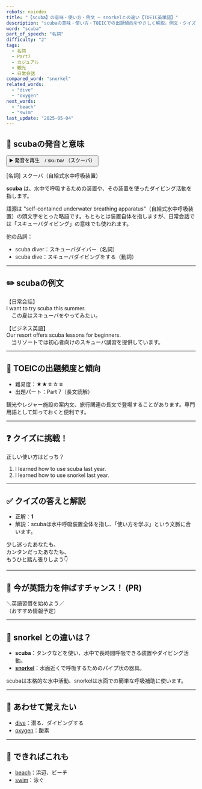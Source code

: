 ```yaml
---
robots: noindex
title: "【scuba】の意味・使い方・例文 ― snorkelとの違い【TOEIC英単語】"
description: "scubaの意味・使い方・TOEICでの出題傾向をやさしく解説。例文・クイズ付きでsnorkelとの違いもわかりやすく学べます。"
word: "scuba"
part_of_speech: "名詞"
difficulty: "2"
tags:
  - 名詞
  - Part7
  - カジュアル
  - 観光
  - 日常会話
compared_word: "snorkel"
related_words:
  - "dive"
  - "oxygen"
next_words:
  - "beach"
  - "swim"
last_update: "2025-05-04"
---
```


## 🔰 scubaの発音と意味

<button class="play-audio" onclick="playTTS('scuba')">
  <span class="play-audio-main">
    ▶️ 発音を再生　/ˈskuːbə/
  </span>
  <span class="play-audio-sub">
    （スクーバ）
  </span>
</button>

[名詞] スクーバ（自給式水中呼吸装置）

**scuba** は、水中で呼吸するための装置や、その装置を使ったダイビング活動を指します。

語源は "self-contained underwater breathing apparatus"（自給式水中呼吸装置）の頭文字をとった略語です。もともとは装置自体を指しますが、日常会話では「スキューバダイビング」の意味でも使われます。

他の品詞：  
- scuba diver：スキューバダイバー（名詞）
- scuba dive：スキューバダイビングをする（動詞）

---

## ✏️ scubaの例文

【日常会話】  
I want to try scuba this summer.  
　この夏はスキューバをやってみたい。

【ビジネス英語】  
Our resort offers scuba lessons for beginners.  
　当リゾートでは初心者向けのスキューバ講習を提供しています。

---

## 🎯 TOEICの出題頻度と傾向

- 難易度：★★☆☆☆
- 出題パート：Part 7（長文読解）

観光やレジャー施設の案内文、旅行関連の長文で登場することがあります。専門用語として知っておくと便利です。

---

## ❓ クイズに挑戦！

正しい使い方はどっち？

1. I learned how to use scuba last year.  
2. I learned how to use snorkel last year.

---

## ✅ クイズの答えと解説

- 正解：**1**
- 解説：scubaは水中呼吸装置全体を指し、「使い方を学ぶ」という文脈に合います。

少し迷ったあなたも、  
カンタンだったあなたも、  
もうひと踏ん張りしよう👇️

---

## 🚀 今が英語力を伸ばすチャンス！ (PR)

<div class="info-center">
＼英語習慣を始めよう／<br>  
（おすすめ情報予定）
</div>

---

## 🤔  snorkel との違いは？

- **scuba**：タンクなどを使い、水中で長時間呼吸できる装置やダイビング活動。
- **[snorkel](/snorkel)**：水面近くで呼吸するためのパイプ状の器具。

scubaは本格的な水中活動、snorkelは水面での簡単な呼吸補助に使います。

---

## 🧩 あわせて覚えたい

- [dive](/dive)：潜る、ダイビングする
- [oxygen](/oxygen)：酸素

---

## 📖 できればこれも

- [beach](/beach)：浜辺、ビーチ
- [swim](/swim)：泳ぐ

<!-- cvid: aid04_bid13 -->
